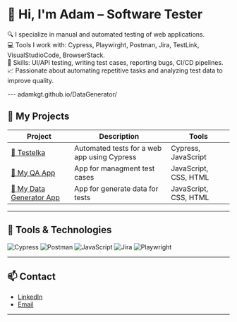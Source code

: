 # 👋 Hi, I'm Adam – Software Tester

🔍 I specialize in manual and automated testing of web applications.  
💻 Tools I work with: Cypress, Playwirght, Postman, Jira, TestLink, VisualStudioCode, BrowserStack.        
📜 Skills: UI/API testing, writing test cases, reporting bugs, CI/CD pipelines.                     
📈 Passionate about automating repetitive tasks and analyzing test data to improve quality.        

--- adamkgt.github.io/DataGenerator/

## 🚀 My Projects

| Project | Description | Tools |
|---------|-------------|-------|
| [🔗 Testelka](https://github.com/adamkgt/test_auto)                   | Automated tests for a web app using Cypress  | Cypress, JavaScript   |
| [🔗 My QA App](https://adamkgt.github.io/QAApp/)                      | App for managment test cases                 | JavaScript, CSS, HTML |
| [🔗 My Data Generator App](https://adamkgt.github.io/DataGenerator/)  | App for generate data for tests              | JavaScript, CSS, HTML |

---

## 🧰 Tools & Technologies

![Cypress](https://img.shields.io/badge/-Cypress-17202C?style=for-the-badge&logo=cypress&logoColor=white)
![Postman](https://img.shields.io/badge/-Postman-FF6C37?style=for-the-badge&logo=postman&logoColor=white)
![JavaScript](https://img.shields.io/badge/-JavaScript-F7DF1E?style=for-the-badge&logo=javascript&logoColor=black)
![Jira](https://img.shields.io/badge/-Jira-0052CC?style=for-the-badge&logo=jira&logoColor=white)
![Playwright](https://img.shields.io/badge/-Playwright-1F2937?style=for-the-badge&logo=playwright&logoColor=white)

---

## 📫 Contact

- [LinkedIn](https://www.linkedin.com/in/adam-kogut/)
- [Email](mailto:adamkgt@gmail.com)

---
